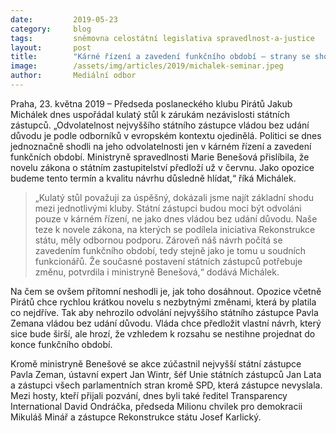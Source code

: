 ```yaml
---
date:         2019-05-23
category:     blog
tags:         sněmovna celostátní legislativa spravedlnost-a-justice
layout:       post
title:        "Kárné řízení a zavedení funkčního období – strany se shodly na posílení nezávislosti státních zástupců, Benešová předloží novelu v červnu"
image:        /assets/img/articles/2019/michalek-seminar.jpeg
author:       Mediální odbor
---
```


Praha, 23. května 2019 – Předseda poslaneckého klubu Pirátů Jakub Michálek dnes uspořádal kulatý stůl k zárukám nezávislosti státních zástupců. „Odvolatelnost nejvyššího státního zástupce vládou bez udání důvodu je podle odborníků v evropském kontextu ojedinělá. Politici se dnes jednoznačně shodli na jeho odvolatelnosti jen v kárném řízení a zavedení funkčních období. Ministryně spravedlnosti Marie Benešová přislíbila, že novelu zákona o státním zastupitelství předloží už v červnu. Jako opozice budeme tento termín a kvalitu návrhu důsledně hlídat,“ říká Michálek.

> „Kulatý stůl považuji za úspěšný, dokázali jsme najít základní shodu mezi jednotlivými kluby. Státní zástupci budou moci být odvoláni pouze v kárném řízení, ne jako dnes vládou bez udání důvodu. Naše teze k novele zákona, na kterých se podílela iniciativa Rekonstrukce státu, měly odbornou podporu. Zároveň náš návrh počítá se zavedením funkčního období, tedy stejně jako je tomu u soudních funkcionářů. Že současné postavení státních zástupců potřebuje změnu, potvrdila i ministryně Benešová,“ dodává Michálek.

Na čem se ovšem přítomní neshodli je, jak toho dosáhnout. Opozice včetně Pirátů chce rychlou krátkou novelu s nezbytnými změnami, která by platila co nejdříve. Tak aby nehrozilo odvolání nejvyššího státního zástupce Pavla Zemana vládou bez udání důvodu. Vláda chce předložit vlastní návrh, který sice bude širší, ale hrozí, že vzhledem k rozsahu se nestihne projednat do konce funkčního období.

Kromě ministryně Benešové se akce zúčastnil nejvyšší státní zástupce Pavla Zeman, ústavní expert Jan Wintr, šéf Unie státních zástupců Jan Lata a zástupci všech parlamentních stran kromě SPD, která zástupce nevyslala. Mezi hosty, kteří přijali pozvání, dnes byli také ředitel Transparency International David Ondráčka, předseda Milionu chvilek pro demokracii Mikuláš Minář a zástupce Rekonstrukce státu Josef Karlický. 
